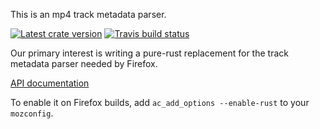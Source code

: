 This is an mp4 track metadata parser.

[![Latest crate version](https://meritbadge.herokuapp.com/mp4parse)](https://crates.io/crates/mp4parse)
[![Travis build status](https://travis-ci.org/mozilla/mp4parse-rust.svg)](https://travis-ci.org/mozilla/mp4parse-rust)

Our primary interest is writing a pure-rust replacement for the
track metadata parser needed by Firefox.

[API documentation](https://docs.rs/mp4parse/)

To enable it on Firefox builds, add `ac_add_options --enable-rust`
to your `mozconfig`.
